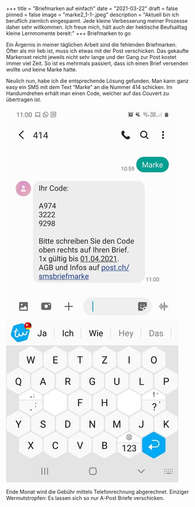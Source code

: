 +++
title = "Briefmarken auf einfach"
date = "2021-03-22"
draft = false
pinned = false
image = "marke2_1-1-.jpeg"
description = "Aktuell bin ich beruflich ziemlich eingespannt. Jede kleine Verbesserung meiner Prozesse daher sehr willkommen. Ich freue mich, hält auch der hektische Beufsalltag kleine Lernmomente bereit:"
+++
Briefmarken to go



Ein Ärgernis in meiner täglichen Arbeit sind die fehlenden Briefmarken. Öfter als mir lieb ist, muss ich etwas mit der Post verschicken. Das gekaufte Markenset reicht jeweils nicht sehr lange und der Gang zur Post kostet immer viel Zeit. So ist es mehrmals passiert, dass ich einen Brief versenden wollte und keine Marke hatte.



Neulich nun, habe ich die entsprechende Lösung gefunden. Man kann ganz easy ein SMS mit dem Text “Marke” an die Nummer 414 schicken. Im Handumdrehen erhält man einen Code, welcher auf das Couvert zu übertragen ist.

![](marke-1-.jpg)

Ende Monat wird die Gebühr mittels Telefonrechnung abgerechnet. Einziger Wermutstropfen: Es lassen sich so nur A-Post Briefe verschicken.